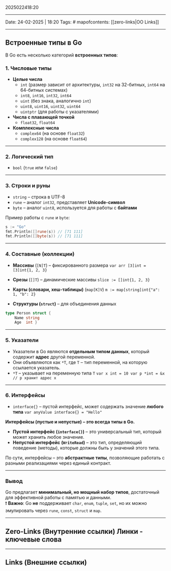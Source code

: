 2025022418:20
___
Date: 24-02-2025 | 18:20
Tags: #
mapofcontents: [[zero-links|OO Links]]
___
## Встроенные типы в Go

В Go есть несколько категорий **встроенных типов**:

### 1. Числовые типы

- **Целые числа**
    - `int` (размер зависит от архитектуры, `int32` на 32-битных, `int64` на 64-битных системах)
    - `int8`, `int16`, `int32`, `int64`
    - `uint` (без знака, аналогично `int`)
    - `uint8`, `uint16`, `uint32`, `uint64`
    - `uintptr` (для работы с указателями)
- **Числа с плавающей точкой**
    - `float32`, `float64`
- **Комплексные числа**
    - `complex64` (на основе `float32`)
    - `complex128` (на основе `float64`)

---
### 2. Логический тип

- `bool` (`true` или `false`)

---
### 3. Строки и руны

- `string` – строка в UTF-8
- `rune` – аналог `int32`, представляет **Unicode-символ**
- `byte` – аналог `uint8`, используется для работы с **байтами**

Пример работы с `rune` и `byte`:
```go
s := "Go"
fmt.Println([]rune(s)) // [71 111]
fmt.Println([]byte(s)) // [71 111]
```

---
### 4. Составные (коллекции)

- **Массивы** (`[N]T`) – фиксированного размера
    `var arr [3]int = [3]int{1, 2, 3}`
    
- **Срезы** (`[]T`) – динамические массивы
    `slice := []int{1, 2, 3}`
    
- **Карты (словари, хеш-таблицы)** (`map[K]V`)
    `m := map[string]int{"a": 1, "b": 2}`
    
- **Структуры (`struct`)** – для объединения данных
```go
type Person struct {    
	Name string     
	Age  int }
```

---
### 5. Указатели

- Указатели в Go являются **отдельным типом данных**, который содержит **адрес** другой переменной.
- Они объявляются как `*T`, где `T` – тип переменной, на которую ссылается указатель.
- `*T` – указывает на переменную типа `T`
    `var x int = 10 var p *int = &x // p хранит адрес x`

---
### 6. Интерфейсы

- `interface{}` – пустой интерфейс, может содержать значение **любого типа**
    `var anyValue interface{} = "Hello"`

**Интерфейсы (пустые и непустые) – это всегда типы в Go.**

- **Пустой интерфейс (`interface{}`)** – это универсальный тип, который может хранить любое значение.
- **Непустой интерфейс (`WriteRead`)** – это тип, определяющий поведение (методы), которые должны быть у значений этого типа.

По сути, интерфейсы – это **абстрактные типы**, позволяющие работать с разными реализациями через единый контракт.

---

### **Вывод**

Go предлагает **минимальный, но мощный набор типов**, достаточный для эффективной работы с памятью и данными.  
❗ **Важно**: Go **не** поддерживает `char`, `enum`, `tuple`, `set`, но их можно эмулировать через `rune`, `const`, `struct` и `map`.


-----
**Zero-Links**  (Внутренние ссылки) Линки - ключевые слова
-

------
**Links** (Внешние ссылки)
-
